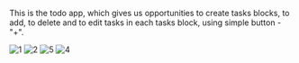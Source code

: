 This is the todo app, which gives us opportunities to create tasks blocks, to add, to delete and to edit tasks in each tasks block, using simple button - "+".

![1](https://user-images.githubusercontent.com/72708593/134706120-1a8e7d53-37df-4fed-8c17-1f5d7159bdee.png)
![2](https://user-images.githubusercontent.com/72708593/134706151-f7995964-5e8b-43b0-8c2d-a9b0b8969a94.png)
![5](https://user-images.githubusercontent.com/72708593/134706316-0b165e32-0464-4959-ac8f-10ad3d5eeeff.png)
![4](https://user-images.githubusercontent.com/72708593/134706183-710f2b7b-af10-45a7-aef8-dfac139cbe2c.png)
